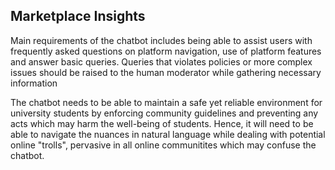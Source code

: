 ## Marketplace Insights
Main requirements of the chatbot includes being able to assist users with frequently asked questions on platform navigation, use of platform features and answer basic queries. Queries that violates policies or more complex issues should be raised to the human moderator while gathering necessary information

The chatbot needs to be able to maintain a safe yet reliable environment for university students by enforcing community guidelines and preventing any acts which may harm the well-being of students. Hence, it will need to be able to navigate the nuances in natural language while dealing with potential online "trolls", pervasive in all online communitites which may confuse the chatbot.
